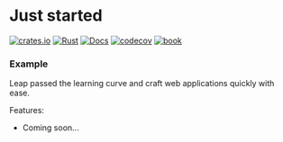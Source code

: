 Just started
====

[![crates.io](https://img.shields.io/crates/v/leap.svg)](https://crates.io/crates/leap)
[![Rust](https://github.com/daniel-samson/leap/workflows/Rust/badge.svg?branch=master)](https://github.com/daniel-samson/leap/actions)
[![Docs](https://docs.rs/leap/badge.svg?version=0.1.0)](https://docs.rs/leap/0.1.0/leap/)
[![codecov](https://codecov.io/gh/daniel-samson/leap/branch/master/graph/badge.svg)](https://codecov.io/gh/daniel-samson/leap)
[![book](https://img.shields.io/badge/Book-v0.1.0-blue)](https://leap.rs/book/version/master/introduction/)
### Example

Leap passed the learning curve and craft web applications quickly with ease.

Features:

- Coming soon...
